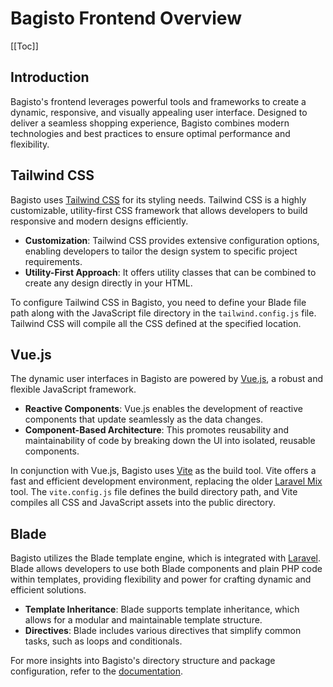 # Bagisto Frontend Overview

[[Toc]]

## Introduction

Bagisto's frontend leverages powerful tools and frameworks to create a dynamic, responsive, and visually appealing user interface. Designed to deliver a seamless shopping experience, Bagisto combines modern technologies and best practices to ensure optimal performance and flexibility.

## Tailwind CSS

Bagisto uses [Tailwind CSS](https://tailwindcss.com/) for its styling needs. Tailwind CSS is a highly customizable, utility-first CSS framework that allows developers to build responsive and modern designs efficiently.

- **Customization**: Tailwind CSS provides extensive configuration options, enabling developers to tailor the design system to specific project requirements.
- **Utility-First Approach**: It offers utility classes that can be combined to create any design directly in your HTML.

To configure Tailwind CSS in Bagisto, you need to define your Blade file path along with the JavaScript file directory in the `tailwind.config.js` file. Tailwind CSS will compile all the CSS defined at the specified location.

## Vue.js

The dynamic user interfaces in Bagisto are powered by [Vue.js](https://vuejs.org/), a robust and flexible JavaScript framework.

- **Reactive Components**: Vue.js enables the development of reactive components that update seamlessly as the data changes.
- **Component-Based Architecture**: This promotes reusability and maintainability of code by breaking down the UI into isolated, reusable components.

In conjunction with Vue.js, Bagisto uses [Vite](https://vitejs.dev/) as the build tool. Vite offers a fast and efficient development environment, replacing the older [Laravel Mix](https://laravel.com/docs/10.x/mix) tool. The `vite.config.js` file defines the build directory path, and Vite compiles all CSS and JavaScript assets into the public directory.

## Blade

Bagisto utilizes the Blade template engine, which is integrated with [Laravel](https://laravel.com). Blade allows developers to use both Blade components and plain PHP code within templates, providing flexibility and power for crafting dynamic and efficient solutions.

- **Template Inheritance**: Blade supports template inheritance, which allows for a modular and maintainable template structure.
- **Directives**: Blade includes various directives that simplify common tasks, such as loops and conditionals.

For more insights into Bagisto's directory structure and package configuration, refer to the [documentation](https://devdocs.bagisto.com/2.x/packages/views.html#directory-structure).

